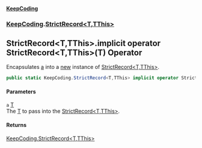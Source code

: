 #### [KeepCoding](index.md 'index')
### [KeepCoding](KeepCoding.md 'KeepCoding').[StrictRecord&lt;T,TThis&gt;](StrictRecord.T.TThis..md 'KeepCoding.StrictRecord&lt;T,TThis&gt;')
## StrictRecord&lt;T,TThis&gt;.implicit operator StrictRecord&lt;T,TThis&gt;(T) Operator
Encapsulates [a](StrictRecord.T.TThis..op_Implicit.fyavNvZPVPZo2HhC.r72IA.md#KeepCoding.StrictRecord.T.TThis..op_ImplicitKeepCoding.StrictRecord.T.TThis.(T).a 'KeepCoding.StrictRecord&lt;T,TThis&gt;.op_Implicit KeepCoding.StrictRecord&lt;T,TThis&gt;(T).a') into a [new](https://docs.microsoft.com/en-us/dotnet/csharp/language-reference/keywords/new 'https://docs.microsoft.com/en-us/dotnet/csharp/language-reference/keywords/new') instance of [StrictRecord&lt;T,TThis&gt;](StrictRecord.T.TThis..md 'KeepCoding.StrictRecord&lt;T,TThis&gt;').  
```csharp
public static KeepCoding.StrictRecord<T,TThis> implicit operator StrictRecord<T,TThis>(T a);
```
#### Parameters
<a name='KeepCoding.StrictRecord.T.TThis..op_ImplicitKeepCoding.StrictRecord.T.TThis.(T).a'></a>
`a` [T](StrictRecord.T.TThis..md#KeepCoding.StrictRecord.T.TThis..T 'KeepCoding.StrictRecord&lt;T,TThis&gt;.T')  
The [T](StrictRecord.T.TThis..md#KeepCoding.StrictRecord.T.TThis..T 'KeepCoding.StrictRecord&lt;T,TThis&gt;.T') to pass into the [StrictRecord&lt;T,TThis&gt;](StrictRecord.T.TThis..md 'KeepCoding.StrictRecord&lt;T,TThis&gt;').
  
#### Returns
[KeepCoding.StrictRecord&lt;](StrictRecord.T.TThis..md 'KeepCoding.StrictRecord&lt;T,TThis&gt;')[T](StrictRecord.T.TThis..md#KeepCoding.StrictRecord.T.TThis..T 'KeepCoding.StrictRecord&lt;T,TThis&gt;.T')[,](StrictRecord.T.TThis..md 'KeepCoding.StrictRecord&lt;T,TThis&gt;')[TThis](StrictRecord.T.TThis..md#KeepCoding.StrictRecord.T.TThis..TThis 'KeepCoding.StrictRecord&lt;T,TThis&gt;.TThis')[&gt;](StrictRecord.T.TThis..md 'KeepCoding.StrictRecord&lt;T,TThis&gt;')  
